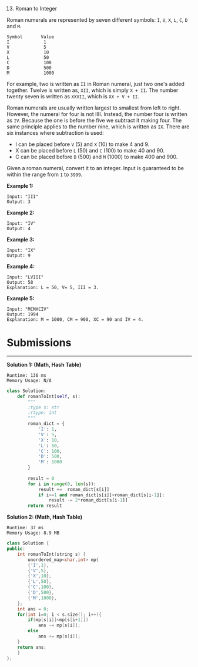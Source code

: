 13. Roman to Integer

Roman numerals are represented by seven different symbols: `I`, `V`, `X`, `L`, `C`, `D` and `M`.
```
Symbol       Value
I             1
V             5
X             10
L             50
C             100
D             500
M             1000
```
For example, two is written as `II` in Roman numeral, just two one's added together. Twelve is written as, `XII`, which is simply `X + II`. The number twenty seven is written as `XXVII`, which is `XX + V + II`.

Roman numerals are usually written largest to smallest from left to right. However, the numeral for four is not IIII. Instead, the number four is written as `IV`. Because the one is before the five we subtract it making four. The same principle applies to the number nine, which is written as `IX`. There are six instances where subtraction is used:

* I can be placed before `V` (5) and `X` (10) to make 4 and 9. 
* X can be placed before `L` (50) and `C` (100) to make 40 and 90. 
* C can be placed before `D` (500) and `M` (1000) to make 400 and 900.

Given a roman numeral, convert it to an integer. Input is guaranteed to be within the range from `1` to `3999`.

**Example 1:**
```
Input: "III"
Output: 3
```

**Example 2:**
```
Input: "IV"
Output: 4
```

**Example 3:**
```
Input: "IX"
Output: 9
```

**Example 4:**
```
Input: "LVIII"
Output: 58
Explanation: L = 50, V= 5, III = 3.
```

**Example 5:**
```
Input: "MCMXCIV"
Output: 1994
Explanation: M = 1000, CM = 900, XC = 90 and IV = 4.
```

# Submissions
---
**Solution 1: (Math, Hash Table)**
```
Runtime: 136 ms
Memory Usage: N/A
```
```python
class Solution:
    def romanToInt(self, s):
        """
        :type s: str
        :rtype: int
        """
        roman_dict = {
            'I': 1,
            'V': 5,
            'X': 10,
            'L': 50,
            'C': 100,
            'D': 500,
            'M': 1000
        }
        
        result = 0    
        for i in range(0, len(s)):
            result +=  roman_dict[s[i]]
            if i>=1 and roman_dict[s[i]]>roman_dict[s[i-1]]:
                result -= 2*roman_dict[s[i-1]]
        return result
```

**Solution 2: (Math, Hash Table)**
```
Runtime: 37 ms
Memory Usage: 8.9 MB
```
```c++
class Solution {
public:
    int romanToInt(string s) {
        unordered_map<char,int> mp{
        {'I',1},
        {'V',5},
        {'X',10},
        {'L',50},
        {'C',100},
        {'D',500},
        {'M',1000},
    };
    int ans = 0;
    for(int i=0; i < s.size(); i++){
        if(mp[s[i]]<mp[s[i+1]])
            ans -= mp[s[i]];
        else
            ans += mp[s[i]];
    }
    return ans;
    }
};
```
